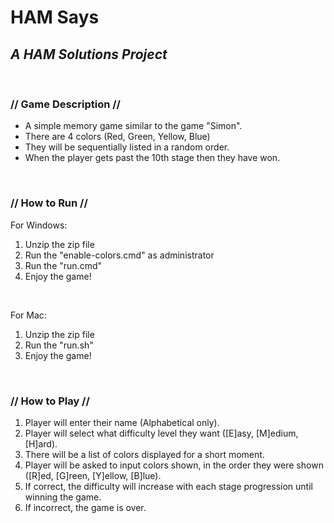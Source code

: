 # HAM Says
## *A HAM Solutions Project*

<br />

### // Game Description // 
- A simple memory game similar to the game "Simon". 
- There are 4 colors (Red, Green, Yellow, Blue)
- They will be sequentially listed in a random order. 
- When the player gets past the 10th stage then they have won.

<br />

### // How to Run // 
For Windows:
1. Unzip the zip file
2. Run the "enable-colors.cmd" as administrator
3. Run the "run.cmd"
4. Enjoy the game!
<br />

For Mac:
1. Unzip the zip file
2. Run the "run.sh"
3. Enjoy the game!

<br />

### // How to Play // 
1. Player will enter their name (Alphabetical only).
2. Player will select what difficulty level they want ([E]asy, [M]edium, [H]ard).
3. There will be a list of colors displayed for a short moment.
4. Player will be asked to input colors shown, in the order they were shown ([R]ed, [G]reen, [Y]ellow, [B]lue). 
5. If correct, the difficulty will increase with each stage progression until winning the game.
6. If incorrect, the game is over. 
